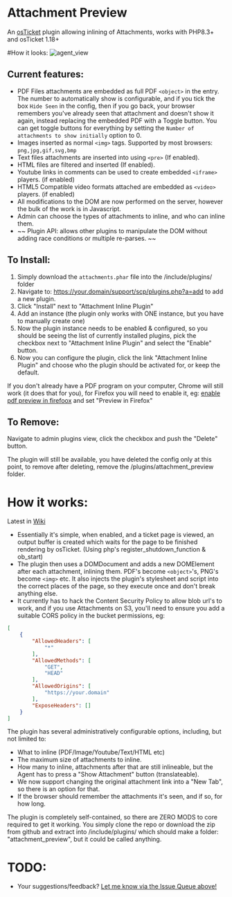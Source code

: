# Attachment Preview
An [osTicket](https://github.com/osTicket/osTicket) plugin allowing inlining of Attachments, works with PHP8.3+ and osTicket 1.18+ 

#How it looks:
![agent_view](https://cloud.githubusercontent.com/assets/5077391/15166401/bedd01fc-1761-11e6-8814-178c7d4efc03.png)

## Current features:
- PDF Files attachments are embedded as full PDF `<object>` in the entry. The number to automatically show is configurable, and if you tick the box `Hide Seen` in the config, then if you go back, your browser remembers you've already seen that attachment and doesn't show it again, instead replacing the embedded PDF with a Toggle button. You can get toggle buttons for everything by setting the `Number of attachments to show initially` option to 0. 
- Images inserted as normal `<img>` tags. Supported by most browsers: `png,jpg,gif,svg,bmp`
- Text files attachments are inserted into using `<pre>` (If enabled). 
- HTML files are filtered and inserted (If enabled). 
- Youtube links in comments can be used to create embedded `<iframe>` players. (if enabled)
- HTML5 Compatible video formats attached are embedded as `<video>` players. (if enabled)
- All modifications to the DOM are now performed on the server, however the bulk of the work is in Javascript.
- Admin can choose the types of attachments to inline, and who can inline them.
- ~~ Plugin API: allows other plugins to manipulate the DOM without adding race conditions or multiple re-parses. ~~

## To Install:
1. Simply download the `attachments.phar` file into the /include/plugins/ folder
1. Navigate to: https://your.domain/support/scp/plugins.php?a=add to add a new plugin.
1. Click "Install" next to "Attachment Inline Plugin"
1. Add an instance (the plugin only works with ONE instance, but you have to manually create one)
1. Now the plugin instance needs to be enabled & configured, so you should be seeing the list of currently installed plugins, pick the checkbox next to "Attachment Inline Plugin" and select the "Enable" button.
1. Now you can configure the plugin, click the link "Attachment Inline Plugin" and choose who the plugin should be activated for, or keep the default.

If you don't already have a PDF program on your computer, Chrome will still work (it does that for you), for Firefox you will need to enable it, eg: [enable pdf preview in firefoox](https://support.mozilla.org/en-US/kb/change-firefox-behavior-when-open-file) and set "Preview in Firefox"

## To Remove:
Navigate to admin plugins view, click the checkbox and push the "Delete" button.

The plugin will still be available, you have deleted the config only at this point, to remove after deleting, remove the /plugins/attachment_preview folder.


# How it works:
Latest in [Wiki](https://github.com/clonemeagain/attachment_preview/wiki)

* Essentially it's simple, when enabled, and a ticket page is viewed, an output buffer is created which waits for the page to be finished rendering by osTicket. (Using php's register_shutdown_function & ob_start)
* The plugin then uses a DOMDocument and adds a new DOMElement after each attachment, inlining them. PDF's become `<object>`'s, PNG's become `<img>` etc. It also injects the plugin's stylesheet and script into the correct places of the page, so they execute once and don't break anything else.
* It currently has to hack the Content Security Policy to allow blob url's to work, and if you use Attachments on S3, you'll need to ensure you add a suitable CORS policy in the bucket permissions, eg:
```json
[
    {
        "AllowedHeaders": [
            "*"
        ],
        "AllowedMethods": [
            "GET",
            "HEAD"
        ],
        "AllowedOrigins": [
            "https://your.domain"
        ],
        "ExposeHeaders": []
    }
]
```

The plugin has several administratively configurable options, including, but not limited to:
* What to inline (PDF/Image/Youtube/Text/HTML etc)
* The maximum size of attachments to inline.
* How many to inline, attachments after that are still inlineable, but the Agent has to press a "Show Attachment" button (translateable). 
* We now support changing the original attachment link into a "New Tab", so there is an option for that.
* If the browser should remember the attachments it's seen, and if so, for how long.

The plugin is completely self-contained, so there are ZERO MODS to core required to get it working. 
You simply clone the repo or download the zip from github and extract into /include/plugins/ which should make a folder: "attachment_preview", but it could be called anything.



# TODO:
- Your suggestions/feedback? [Let me know via the Issue Queue above!](https://github.com/clonemeagain/attachment_preview/issues/new)
